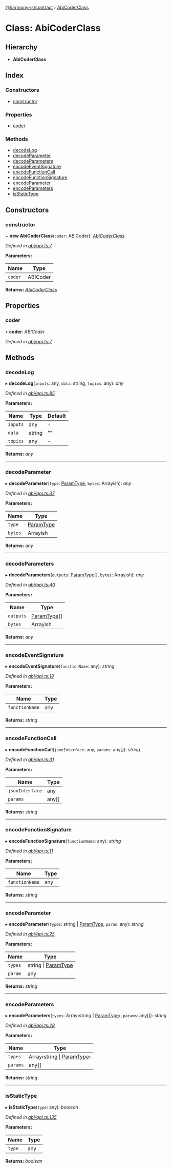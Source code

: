 [@harmony-js/contract](../globals.md) › [AbiCoderClass](abicoderclass.md)

# Class: AbiCoderClass

## Hierarchy

* **AbiCoderClass**

## Index

### Constructors

* [constructor](abicoderclass.md#constructor)

### Properties

* [coder](abicoderclass.md#coder)

### Methods

* [decodeLog](abicoderclass.md#decodelog)
* [decodeParameter](abicoderclass.md#decodeparameter)
* [decodeParameters](abicoderclass.md#decodeparameters)
* [encodeEventSignature](abicoderclass.md#encodeeventsignature)
* [encodeFunctionCall](abicoderclass.md#encodefunctioncall)
* [encodeFunctionSignature](abicoderclass.md#encodefunctionsignature)
* [encodeParameter](abicoderclass.md#encodeparameter)
* [encodeParameters](abicoderclass.md#encodeparameters)
* [isStaticType](abicoderclass.md#isstatictype)

## Constructors

###  constructor

\+ **new AbiCoderClass**(`coder`: ABICoder): *[AbiCoderClass](abicoderclass.md)*

*Defined in [abi/api.ts:7](https://github.com/FireStack-Lab/Harmony-sdk-core/blob/299af73/packages/harmony-contract/src/abi/api.ts#L7)*

**Parameters:**

Name | Type |
------ | ------ |
`coder` | ABICoder |

**Returns:** *[AbiCoderClass](abicoderclass.md)*

## Properties

###  coder

• **coder**: *ABICoder*

*Defined in [abi/api.ts:7](https://github.com/FireStack-Lab/Harmony-sdk-core/blob/299af73/packages/harmony-contract/src/abi/api.ts#L7)*

## Methods

###  decodeLog

▸ **decodeLog**(`inputs`: any, `data`: string, `topics`: any): *any*

*Defined in [abi/api.ts:85](https://github.com/FireStack-Lab/Harmony-sdk-core/blob/299af73/packages/harmony-contract/src/abi/api.ts#L85)*

**Parameters:**

Name | Type | Default |
------ | ------ | ------ |
`inputs` | any | - |
`data` | string | "" |
`topics` | any | - |

**Returns:** *any*

___

###  decodeParameter

▸ **decodeParameter**(`type`: [ParamType](../interfaces/paramtype.md), `bytes`: Arrayish): *any*

*Defined in [abi/api.ts:37](https://github.com/FireStack-Lab/Harmony-sdk-core/blob/299af73/packages/harmony-contract/src/abi/api.ts#L37)*

**Parameters:**

Name | Type |
------ | ------ |
`type` | [ParamType](../interfaces/paramtype.md) |
`bytes` | Arrayish |

**Returns:** *any*

___

###  decodeParameters

▸ **decodeParameters**(`outputs`: [ParamType](../interfaces/paramtype.md)[], `bytes`: Arrayish): *any*

*Defined in [abi/api.ts:40](https://github.com/FireStack-Lab/Harmony-sdk-core/blob/299af73/packages/harmony-contract/src/abi/api.ts#L40)*

**Parameters:**

Name | Type |
------ | ------ |
`outputs` | [ParamType](../interfaces/paramtype.md)[] |
`bytes` | Arrayish |

**Returns:** *any*

___

###  encodeEventSignature

▸ **encodeEventSignature**(`functionName`: any): *string*

*Defined in [abi/api.ts:18](https://github.com/FireStack-Lab/Harmony-sdk-core/blob/299af73/packages/harmony-contract/src/abi/api.ts#L18)*

**Parameters:**

Name | Type |
------ | ------ |
`functionName` | any |

**Returns:** *string*

___

###  encodeFunctionCall

▸ **encodeFunctionCall**(`jsonInterface`: any, `params`: any[]): *string*

*Defined in [abi/api.ts:31](https://github.com/FireStack-Lab/Harmony-sdk-core/blob/299af73/packages/harmony-contract/src/abi/api.ts#L31)*

**Parameters:**

Name | Type |
------ | ------ |
`jsonInterface` | any |
`params` | any[] |

**Returns:** *string*

___

###  encodeFunctionSignature

▸ **encodeFunctionSignature**(`functionName`: any): *string*

*Defined in [abi/api.ts:11](https://github.com/FireStack-Lab/Harmony-sdk-core/blob/299af73/packages/harmony-contract/src/abi/api.ts#L11)*

**Parameters:**

Name | Type |
------ | ------ |
`functionName` | any |

**Returns:** *string*

___

###  encodeParameter

▸ **encodeParameter**(`types`: string | [ParamType](../interfaces/paramtype.md), `param`: any): *string*

*Defined in [abi/api.ts:25](https://github.com/FireStack-Lab/Harmony-sdk-core/blob/299af73/packages/harmony-contract/src/abi/api.ts#L25)*

**Parameters:**

Name | Type |
------ | ------ |
`types` | string &#124; [ParamType](../interfaces/paramtype.md) |
`param` | any |

**Returns:** *string*

___

###  encodeParameters

▸ **encodeParameters**(`types`: Array‹string | [ParamType](../interfaces/paramtype.md)›, `params`: any[]): *string*

*Defined in [abi/api.ts:28](https://github.com/FireStack-Lab/Harmony-sdk-core/blob/299af73/packages/harmony-contract/src/abi/api.ts#L28)*

**Parameters:**

Name | Type |
------ | ------ |
`types` | Array‹string &#124; [ParamType](../interfaces/paramtype.md)› |
`params` | any[] |

**Returns:** *string*

___

###  isStaticType

▸ **isStaticType**(`type`: any): *boolean*

*Defined in [abi/api.ts:135](https://github.com/FireStack-Lab/Harmony-sdk-core/blob/299af73/packages/harmony-contract/src/abi/api.ts#L135)*

**Parameters:**

Name | Type |
------ | ------ |
`type` | any |

**Returns:** *boolean*
